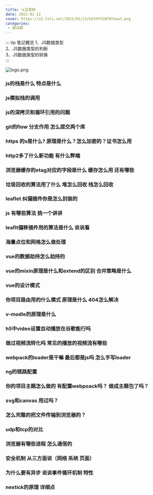 ```yaml
---
title: 认证答辩
date: 2022-01-12
cover: https://s2.loli.net/2022/01/13/kXtHYV1WfNTavwJ.png
categories:
 - 面试题
---
```

::: tip 笔记概览
1、JS数据类型  
2、JS数据类型的判断  
3、JS数据类型的转换  
:::
<!--
 * @Descripttion: ----描述----
 * @version: 1.0
 * @Author: 张鹏
 * @Date: 2022-01-12 14:19:50
 * @LastEditors: 张鹏
 * @LastEditTime: 2022-01-14 11:59:59
-->
![logo.png](https://s2.loli.net/2022/01/13/kXtHYV1WfNTavwJ.png)
### js的栈是什么 特点是什么
### js模拟栈的调用
### js的深拷贝和循环引用的问题
### git的flow 分支作用 怎么提交两个库
### https 的s是什么? 原理是什么？怎么加密的？证书怎么用
### http2多了什么新功能 有什么弊端
### 浏览器缓存的etag对应的字段是什么 缓存怎么用 还有哪些
### 垃圾回收的算法用了什么 堆怎么回收 栈怎么回收
### leaflet 纠偏插件你是怎么封装的
### js 有哪些算法 挑一个讲讲
### leaflt偏移插件用的算法是什么 说说看
### 海量点位和网格怎么做处理
### vue的数据劫持怎么劫持的
### vue的mixin原理是什么和extend的区别  合并策略是什么
### vue的设计模式
### 你项目路由用的什么模式 原理是什么 404怎么解决
### v-modle的原理是什么
### h5中video设置自动播放在谷歌能行吗
### 做过视频流转化吗 常见的播放的视频流有哪些
### webpack的loader是干嘛 最后都是js吗 怎么手写loader
### ng的链路配置 
### 你的项目主题怎么做的 有配置webpoack吗？ 做成主题包了吗？
### svg和canvas 用过吗？
### 怎么完整的把文件传输到浏览器的？
### udp和tcp的对比 
### 浏览器有哪些进程 怎么通信的
### 安全机制 从三方面说（网络 系统 页面）
### 为什么要有异步 说说事件循环机制 特性
### nextick的原理 详细点
